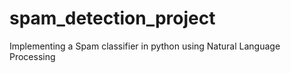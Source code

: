 # spam_detection_project
Implementing a Spam classifier in python using Natural Language Processing

